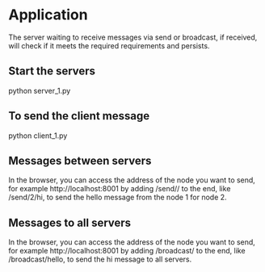 # Application
The server waiting to receive messages via send or broadcast, if received, will check if it meets the required requirements and persists.

## Start the servers
python server_1.py

## To send the client message
python client_1.py

## Messages between servers
In the browser, you can access the address of the node you want to send, for example http://localhost:8001 by adding /send/<destination>/<message> to the end, like /send/2/hi, to send the hello message from the node 1 for node 2.

## Messages to all servers
In the browser, you can access the address of the node you want to send, for example http://localhost:8001 by adding /broadcast/<message> to the end, like /broadcast/hello, to send the hi message to all servers.